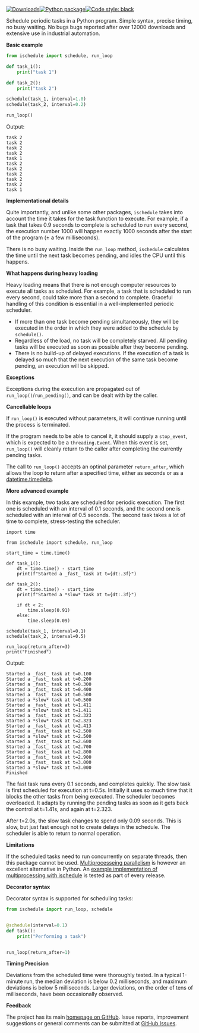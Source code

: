 [![Downloads](https://pepy.tech/badge/ischedule)](https://pepy.tech/project/ischedule)[![Python package](https://github.com/aleksve/ischedule/actions/workflows/python-package.yml/badge.svg)](https://github.com/aleksve/ischedule/actions/workflows/python-package.yml)[![Code style: black](https://img.shields.io/badge/code%20style-black-000000.svg)](https://github.com/psf/black)

Schedule periodic tasks in a Python program. Simple syntax, precise timing, no busy waiting. No bugs bugs reported after over 12000 downloads and extensive use in industrial automation.

**Basic example**

```python
from ischedule import schedule, run_loop

def task_1():
    print("task 1")

def task_2():
    print("task 2")

schedule(task_1, interval=1.0)
schedule(task_2, interval=0.2)

run_loop()
```
Output:
```text
task 2
task 2
task 2
task 2
task 1
task 2
task 2
task 2
task 2
task 2
task 1
```

**Implementational details**

Quite importantly, and unlike some other packages, `ischedule` takes into account the time it takes for the task function to execute. For example, if a task that takes 0.9 seconds to complete is scheduled to run every second, the execution number 1000 will happen exactly 1000 seconds after the start of the program (± a few milliseconds).

There is no busy waiting. Inside the `run_loop` method, `ischedule` calculates the time until the next task becomes pending, and idles the CPU until this happens.  

**What happens during heavy loading**

Heavy loading means that there is not enough computer resources to execute all tasks as scheduled. For example, a task that is scheduled to run every second, could take more than a second to complete. Graceful handling of this condition is essential in a well-implemented periodic scheduler. 
* If more than one task become pending simultaneously, they will be executed in the order in which they were added to the schedule by `schedule()`.
* Regardless of the load, no task will be completely starved. All pending tasks will be executed as soon as possible after they become pending.
* There is no build-up of delayed executions. If the execution of a task is delayed so much that the next execution of the same task become pending, an execution will be skipped. 

**Exceptions**

Exceptions during the execution are propagated out of `run_loop()`/`run_pending()`, and can be dealt with by the caller.

**Cancellable loops**

If `run_loop()` is executed without parameters, it will continue running until the process is terminated. 

If the program needs to be able to cancel it, it should supply a `stop_event`, which is expected to be a `threading.Event`. When this event is set, `run_loop()` will cleanly return to the caller after completing the currently pending tasks.

The call to `run_loop()` accepts an optinal parameter `return_after`, which allows the loop to return after a specified time, either as seconds or as a [datetime.timedelta](https://docs.python.org/3/library/datetime.html#datetime.timedelta). 

**More advanced example**

In this example, two tasks are scheduled for periodic execution. The first one is scheduled with an interval of 0.1 seconds, and the second one is scheduled with an interval of 0.5 seconds. The second task takes a lot of time to complete, stress-testing the scheduler.

```python3
import time

from ischedule import schedule, run_loop

start_time = time.time()

def task_1():
    dt = time.time() - start_time
    print(f"Started a _fast_ task at t={dt:.3f}")

def task_2():
    dt = time.time() - start_time
    print(f"Started a *slow* task at t={dt:.3f}")

    if dt < 2:
        time.sleep(0.91)
    else:
        time.sleep(0.09)

schedule(task_1, interval=0.1)
schedule(task_2, interval=0.5)

run_loop(return_after=3)
print("Finished")
```
Output:
```
Started a _fast_ task at t=0.100
Started a _fast_ task at t=0.200
Started a _fast_ task at t=0.300
Started a _fast_ task at t=0.400
Started a _fast_ task at t=0.500
Started a *slow* task at t=0.500
Started a _fast_ task at t=1.411
Started a *slow* task at t=1.411
Started a _fast_ task at t=2.323
Started a *slow* task at t=2.323
Started a _fast_ task at t=2.413
Started a _fast_ task at t=2.500
Started a *slow* task at t=2.500
Started a _fast_ task at t=2.600
Started a _fast_ task at t=2.700
Started a _fast_ task at t=2.800
Started a _fast_ task at t=2.900
Started a _fast_ task at t=3.000
Started a *slow* task at t=3.000
Finished
```
The fast task runs every 0.1 seconds, and completes quickly. The slow task is first scheduled for execution at t=0.5s. Initially it uses so much time that it blocks the other tasks from being executed. The scheduler becomes overloaded. It adapts by running the pending tasks as soon as it gets back the control at t=1.41s, and again at t=2.323. 

After t=2.0s, the slow task changes to spend only 0.09 seconds. This is slow, but just fast enough not to create delays in the schedule. The scheduler is able to return to normal operation.

**Limitations**

If the scheduled tasks need to run concurrently on separate threads, then this package cannot be used. [Multiprocesseing parallelism](https://docs.python.org/3/library/multiprocessing.html) is however an excellent alternative in Python. An [example implementation of multiprocessing with ischedule](https://github.com/aleksve/ischedule/blob/master/tests/test_multiproc.py) is tested as part of every release.

**Decorator syntax**

Decorator syntax is supported for scheduling tasks: 
```python
from ischedule import run_loop, schedule


@schedule(interval=0.1)
def task():
    print("Performing a task")


run_loop(return_after=1)
```

**Timing Precision**

Deviations from the scheduled time were thoroughly tested.
In a typical 1-minute run, the median deviation is below 0.2 milliseconds, and maximum deviations is below 5 milliseconds. 
Larger deviations, on the order of tens of milliseconds, have been occasionally observed. 

**Feedback**

The project has its main [homepage on GitHub](https://github.com/aleksve/ischedule). Issue reports, improvement suggestions or general comments can be submitted at [GitHub Issues](https://github.com/aleksve/ischedule/issues).  


